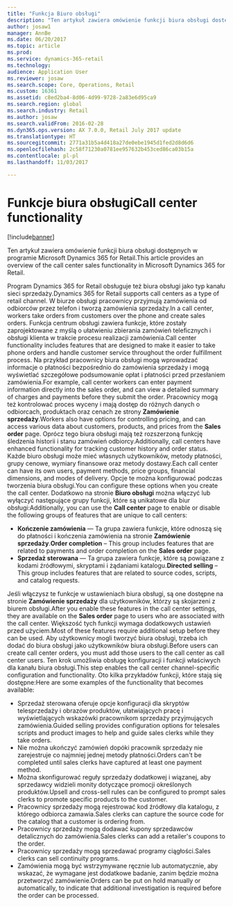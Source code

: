 ```yaml
---
title: "Funkcja Biuro obsługi"
description: "Ten artykuł zawiera omówienie funkcji biura obsługi dostępnych w programie Microsoft Dynamics 365 for Retail."
author: josaw1
manager: AnnBe
ms.date: 06/20/2017
ms.topic: article
ms.prod: 
ms.service: dynamics-365-retail
ms.technology: 
audience: Application User
ms.reviewer: josaw
ms.search.scope: Core, Operations, Retail
ms.custom: 16361
ms.assetid: c8ed2ba4-8d06-4d99-9728-2a83e6d95ca9
ms.search.region: global
ms.search.industry: Retail
ms.author: josaw
ms.search.validFrom: 2016-02-28
ms.dyn365.ops.version: AX 7.0.0, Retail July 2017 update
ms.translationtype: HT
ms.sourcegitcommit: 2771a31b5a4d418a27de0ebe1945d1fed2d8d6d6
ms.openlocfilehash: 2c58f71230a0781ee957632b453ced86ca03b15a
ms.contentlocale: pl-pl
ms.lasthandoff: 11/03/2017

---
```


# <a name="call-center-functionality"></a><span data-ttu-id="ca38d-103">Funkcje biura obsługi</span><span class="sxs-lookup"><span data-stu-id="ca38d-103">Call center functionality</span></span>

[!include[banner](includes/banner.md)]


<span data-ttu-id="ca38d-104">Ten artykuł zawiera omówienie funkcji biura obsługi dostępnych w programie Microsoft Dynamics 365 for Retail.</span><span class="sxs-lookup"><span data-stu-id="ca38d-104">This article provides an overview of the call center sales functionality in Microsoft Dynamics 365 for Retail.</span></span>

<span data-ttu-id="ca38d-105">Program Dynamics 365 for Retail obsługuje też biura obsługi jako typ kanału sieci sprzedaży.</span><span class="sxs-lookup"><span data-stu-id="ca38d-105">Dynamics 365 for Retail supports call centers as a type of retail channel.</span></span> <span data-ttu-id="ca38d-106">W biurze obsługi pracownicy przyjmują zamówienia od odbiorców przez telefon i tworzą zamówienia sprzedaży.</span><span class="sxs-lookup"><span data-stu-id="ca38d-106">In a call center, workers take orders from customers over the phone and create sales orders.</span></span> <span data-ttu-id="ca38d-107">Funkcja centrum obsługi zawiera funkcje, które zostały zaprojektowane z myślą o ułatwieniu zbierania zamówień teleficznych i obsługi klienta w trakcie procesu realizacji zamówienia.</span><span class="sxs-lookup"><span data-stu-id="ca38d-107">Call center functionality includes features that are designed to make it easier to take phone orders and handle customer service throughout the order fulfillment process.</span></span> <span data-ttu-id="ca38d-108">Na przykład pracownicy biura obsługi mogą wprowadzać informacje o płatności bezpośrednio do zamówienia sprzedaży i mogą wyświetlać szczegółowe podsumowanie opłat i płatności przed przesłaniem zamówienia.</span><span class="sxs-lookup"><span data-stu-id="ca38d-108">For example, call center workers can enter payment information directly into the sales order, and can view a detailed summary of charges and payments before they submit the order.</span></span> <span data-ttu-id="ca38d-109">Pracownicy mogą też kontrolować proces wyceny i mają dostęp do różnych danych o odbiorcach, produktach oraz cenach ze strony **Zamówienie sprzedaży**.</span><span class="sxs-lookup"><span data-stu-id="ca38d-109">Workers also have options for controlling pricing, and can access various data about customers, products, and prices from the **Sales order** page.</span></span> <span data-ttu-id="ca38d-110">Oprócz tego biura obsługi mają też rozszerzoną funkcję śledzenia historii i stanu zamówień odbiorcy.</span><span class="sxs-lookup"><span data-stu-id="ca38d-110">Additionally, call centers have enhanced functionality for tracking customer history and order status.</span></span> <span data-ttu-id="ca38d-111">Każde biuro obsługi może mieć własnych użytkowników, metody płatności, grupy cenowe, wymiary finansowe oraz metody dostawy.</span><span class="sxs-lookup"><span data-stu-id="ca38d-111">Each call center can have its own users, payment methods, price groups, financial dimensions, and modes of delivery.</span></span> <span data-ttu-id="ca38d-112">Opcje te można konfigurować podczas tworzenia biura obsługi.</span><span class="sxs-lookup"><span data-stu-id="ca38d-112">You can configure these options when you create the call center.</span></span> <span data-ttu-id="ca38d-113">Dodatkowo na stronie **Biuro obsługi** można włączyć lub wyłączyć następujące grupy funkcji, które są unikatowe dla biur obsługi:</span><span class="sxs-lookup"><span data-stu-id="ca38d-113">Additionally, you can use the **Call center** page to enable or disable the following groups of features that are unique to call centers:</span></span>

-   <span data-ttu-id="ca38d-114">**Kończenie zamówienia** — Ta grupa zawiera funkcje, które odnoszą się do płatności i kończenia zamówienia na stronie **Zamówienie sprzedaży**.</span><span class="sxs-lookup"><span data-stu-id="ca38d-114">**Order completion** – This group includes features that are related to payments and order completion on the **Sales order** page.</span></span>
-   <span data-ttu-id="ca38d-115">**Sprzedaż sterowana** — Ta grupa zawiera funkcje, które są powiązane z kodami źródłowymi, skryptami i żądaniami katalogu.</span><span class="sxs-lookup"><span data-stu-id="ca38d-115">**Directed selling** – This group includes features that are related to source codes, scripts, and catalog requests.</span></span>

<span data-ttu-id="ca38d-116">Jeśli włączysz te funkcje w ustawieniach biura obsługi, są one dostępne na stronie **Zamówienie sprzedaży** dla użytkowników, którzy są skojarzeni z biurem obsługi.</span><span class="sxs-lookup"><span data-stu-id="ca38d-116">After you enable these features in the call center settings, they are available on the **Sales order** page to users who are associated with the call center.</span></span> <span data-ttu-id="ca38d-117">Większość tych funkcji wymaga dodatkowych ustawień przed użyciem.</span><span class="sxs-lookup"><span data-stu-id="ca38d-117">Most of these features require additional setup before they can be used.</span></span> <span data-ttu-id="ca38d-118">Aby użytkownicy mogli tworzyć biura obsługi, trzeba ich dodać do biura obsługi jako użytkowników biura obsługi.</span><span class="sxs-lookup"><span data-stu-id="ca38d-118">Before users can create call center orders, you must add those users to the call center as call center users.</span></span> <span data-ttu-id="ca38d-119">Ten krok umożliwia obsługę konfiguracji i funkcji właściwych dla kanału biura obsługi.</span><span class="sxs-lookup"><span data-stu-id="ca38d-119">This step enables the call center channel-specific configuration and functionality.</span></span> <span data-ttu-id="ca38d-120">Oto kilka przykładów funkcji, które stają się dostępne:</span><span class="sxs-lookup"><span data-stu-id="ca38d-120">Here are some examples of the functionality that becomes available:</span></span>

-   <span data-ttu-id="ca38d-121">Sprzedaż sterowana oferuje opcje konfiguracji dla skryptów telesprzedaży i obrazów produktów, ułatwiających pracę i wyświetlających wskazówki pracownikom sprzedaży przyjmujących zamówienia.</span><span class="sxs-lookup"><span data-stu-id="ca38d-121">Guided selling provides configuration options for telesales scripts and product images to help and guide sales clerks while they take orders.</span></span>
-   <span data-ttu-id="ca38d-122">Nie można ukończyć zamówień dopóki pracownik sprzedaży nie zarejestruje co najmniej jednej metody płatności.</span><span class="sxs-lookup"><span data-stu-id="ca38d-122">Orders can't be completed until sales clerks have captured at least one payment method.</span></span>
-   <span data-ttu-id="ca38d-123">Można skonfigurować reguły sprzedaży dodatkowej i wiązanej, aby sprzedawcy widzieli monity dotyczące promocji określonych produktów.</span><span class="sxs-lookup"><span data-stu-id="ca38d-123">Upsell and cross-sell rules can be configured to prompt sales clerks to promote specific products to the customer.</span></span>
-   <span data-ttu-id="ca38d-124">Pracownicy sprzedaży mogą rejestrować kod źródłowy dla katalogu, z którego odbiorca zamawia.</span><span class="sxs-lookup"><span data-stu-id="ca38d-124">Sales clerks can capture the source code for the catalog that a customer is ordering from.</span></span>
-   <span data-ttu-id="ca38d-125">Pracownicy sprzedaży mogą dodawać kupony sprzedawców detalicznych do zamówienia.</span><span class="sxs-lookup"><span data-stu-id="ca38d-125">Sales clerks can add a retailer's coupons to the order.</span></span>
-   <span data-ttu-id="ca38d-126">Pracownicy sprzedaży mogą sprzedawać programy ciągłości.</span><span class="sxs-lookup"><span data-stu-id="ca38d-126">Sales clerks can sell continuity programs.</span></span>
-   <span data-ttu-id="ca38d-127">Zamówienia mogą być wstrzymywane ręcznie lub automatycznie, aby wskazać, że wymagane jest dodatkowe badanie, zanim będzie można przetworzyć zamówienie.</span><span class="sxs-lookup"><span data-stu-id="ca38d-127">Orders can be put on hold manually or automatically, to indicate that additional investigation is required before the order can be processed.</span></span>





